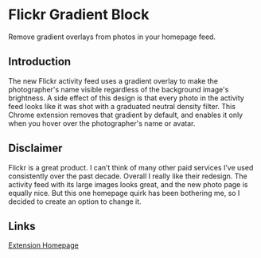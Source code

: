 Flickr Gradient Block
=====================

Remove gradient overlays from photos in your homepage feed.

Introduction
------------

The new Flickr activity feed uses a gradient overlay to make the photographer's name visible regardless of the background image's brightness. A side effect of this design is that every photo in the activity feed looks like it was shot with a graduated neutral density filter. This Chrome extension removes that gradient by default, and enables it only when you hover over the photographer's name or avatar.

Disclaimer
----------

Flickr is a great product. I can’t think of many other paid services I’ve used consistently  over the past decade. Overall I really like their redesign. The activity feed with its large images looks great, and the new photo page is equally nice. But this one homepage quirk has been bothering me, so I decided to create an option to change it.

Links
-----

[Extension Homepage](http://www.thetomharrison.com/flickr-gradient-block)
